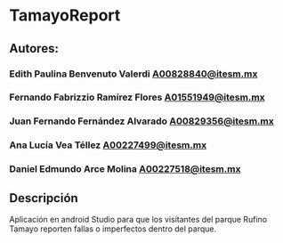 # TamayoReport
## Autores:
### Edith Paulina Benvenuto Valerdi A00828840@itesm.mx
### Fernando Fabrizzio Ramírez Flores A01551949@itesm.mx
### Juan Fernando Fernández Alvarado A00829356@itesm.mx
### Ana Lucía Vea Téllez A00227499@itesm.mx
### Daniel Edmundo Arce Molina A00227518@itesm.mx
## Descripción
Aplicación en android Studio para que los visitantes del parque Rufino Tamayo reporten fallas o imperfectos dentro del parque.
